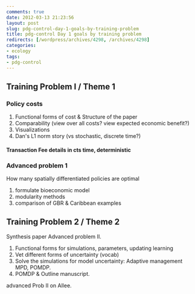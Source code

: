 ```yaml
---
comments: true
date: 2012-03-13 21:23:56
layout: post
slug: pdg-control-day-1-goals-by-training-problem
title: pdg-control Day 1 goals by training problem
redirects: [/wordpress/archives/4298, /archives/4298]
categories:
- ecology
tags:
- pdg-control
---
```


## Training Problem I / Theme 1

### Policy costs

  1. Functional forms of cost & Structure of the paper
  2. Comparability (view over all costs? view expected economic benefit?)  
  3. Visualizations
  4. Dan's L1 norm story (vs stochastic, discrete time?)

#### Transaction Fee details in cts time, deterministic

### Advanced problem 1

How many spatially differentiated policies are optimal
 1. formulate bioeconomic model
 2. modularity methods
 3. comparison of GBR & Caribbean examples

## Training Problem 2 / Theme 2

Synthesis paper
Advanced problem II. 
 1. Functional forms for simulations, parameters, updating learning
 2. Vet different forms of uncertainty (vocab)
 3. Solve the simulations for model uncertainty: Adaptive management MPD, POMDP.
 4. POMDP & Outline manuscript.  

advanced Prob II on Allee.



